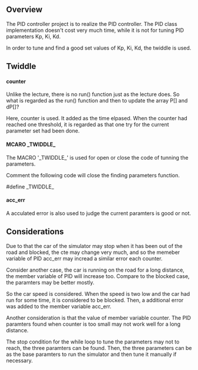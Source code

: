 ## Overview
The PID controller project is to realize the PID controller. 
The PID class implementation doesn't cost very much time, while it is not for tuning PID parameters Kp, Ki, Kd.

In order to tune and find a good set values of Kp, Ki, Kd, the twiddle is used.

## Twiddle

#### counter

Unlike the lecture, there is no run() function just as the lecture does. So what is regarded as the run() function and then to update the array P[] and dP[]?

Here, counter is used. It added as the time elpased. When the counter had reached one threshold, it is regarded as that one try for the current parameter set had been done.

#### MCARO \_TWIDDLE\_

The MACRO '\_TWIDDLE\_' is used for open or close the code of tunning the parameters.

Comment the following code will close the finding parameters function.

#define \_TWIDDLE\_

#### acc_err

A acculated error is also used to judge the current paramters is good or not.


## Considerations

Due to that the car of the simulator may stop when it has been out of the road and blocked, the cte may change very much, and so the memeber variable of PID acc_err may incread a similar error each counter.

Consider another case, the car is running on the road for a long distance, the member variable of PID will increase too. Compare to the blocked case, the paramters may be better mostly. 

So the car speed is considered. When the speed is two low and the car had run for some time, it is considered to be blocked. Then, a additional error was added to the member variable acc_err.

Another consideration is that the value of member variable counter. The PID paramters found when counter is too small may not work well for a long distance.

The stop condition for the while loop to tune the parameters may not to reach, the three paramters can be found. Then, the three  parameters can be as the base paramters to run the simulator and then tune it manually if necessary.


